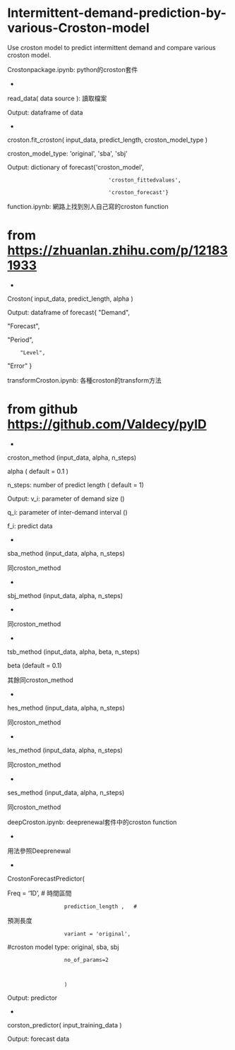 # Intermittent-demand-prediction-by-various-Croston-model
Use croston model to predict intermittent demand and compare various croston model.

Crostonpackage.ipynb: python的croston套件



-         
read_data( data
source ): 讀取檔案



Output: dataframe of data



-         
croston.fit_croston( input_data,
predict_length, croston_model_type )



croston_model_type:
'original', 'sba', 'sbj'



Output: dictionary of forecast{'croston_model',



                                    'croston_fittedvalues',

                                    'croston_forecast'}



 



function.ipynb: 網路上找到別人自己寫的croston function



# from https://zhuanlan.zhihu.com/p/121831933



 



-         
Croston(
input_data, predict_length, alpha )



Output: dataframe of forecast{
"Demand", 



       
"Forecast", 



       
"Period", 



        "Level", 



       
"Error" }



 



transformCroston.ipynb: 各種croston的transform方法



# from github https://github.com/Valdecy/pyID



 



-         
croston_method (input_data, alpha, n_steps)



alpha (
default = 0.1 )



n_steps:
number of predict length ( default = 1)



Output:  v_i: parameter of demand size ()



q_i: parameter of
inter-demand interval ()



f_i: predict data



 



-         
sba_method (input_data, alpha, n_steps)



同croston_method



-         
sbj_method (input_data, alpha, n_steps)



-         
同croston_method



-         
tsb_method (input_data, alpha, beta, n_steps)



beta (default
= 0.1)



其餘同croston_method



-         
hes_method (input_data, alpha, n_steps)



同croston_method



-         
les_method (input_data, alpha, n_steps) 



同croston_method



-         
ses_method (input_data, alpha, n_steps)



同croston_method



 



deepCroston.ipynb: deeprenewal套件中的croston function



-         
用法參照Deeprenewal



-         
CrostonForecastPredictor(



Freq =
‘1D’,          # 時間區間



                      prediction_length ,   #
預測長度 



                      variant = 'original',    



#croston
model type: original, sba, sbj



                      no_of_params=2



                      )



Output: predictor



 



-         
corston_predictor(
input_training_data )



Output: forecast data

